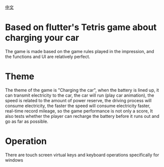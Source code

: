 [中文](https://github.com/yujiaowangzi/flutter_tetris/tree/master)

# Based on flutter's Tetris game about charging your car

The game is made based on the game rules played in the impression, and the functions and UI are relatively perfect.

# Theme

The theme of the game is "Charging the car", when the battery is lined up, it can transmit electricity to the car, the car will run (play car animation), the speed is related to the amount of power reserve, the driving process will consume electricity, the faster the speed will consume electricity faster, real-time record mileage, so the game performance is not only a score, It also tests whether the player can recharge the battery before it runs out and go as far as possible.

# Operation
There are touch screen virtual keys and keyboard operations specifically for windows


